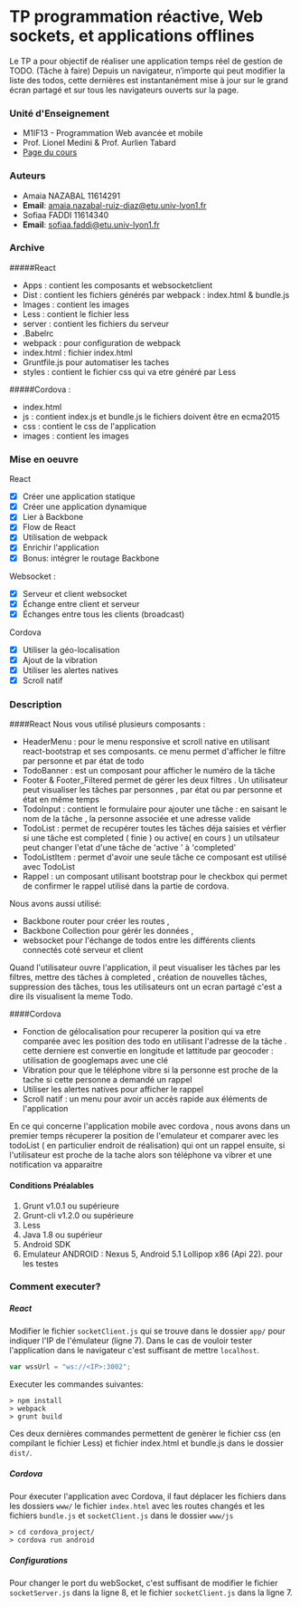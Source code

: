 # TP programmation réactive, Web sockets, et applications offlines

Le TP a pour objectif de réaliser une application temps réel de gestion de TODO.
(Tâche à faire)
Depuis un navigateur, n’importe qui peut modifier la liste des todos, 
cette dernières est instantanément mise à jour sur le grand écran partagé
et sur tous les navigateurs ouverts sur la page.

### Unité d'Enseignement
- M1IF13 - Programmation Web avancée et mobile	
- Prof. Lionel Medini & Prof. Aurlien Tabard
- [Page du cours](http://liris.cnrs.fr/lionel.medini/enseignement/M1IF13/)	

### Auteurs

- Amaia NAZABAL 11614291
- **Email**: amaia.nazabal-ruiz-diaz@etu.univ-lyon1.fr
- Sofiaa FADDI 11614340
- **Email**: sofiaa.faddi@etu.univ-lyon1.fr

### Archive
#####React
- Apps : contient les composants et websocketclient
- Dist : contient les fichiers générés par webpack : index.html & bundle.js
- Images : contient les images
- Less : contient le fichier less
- server : contient les fichiers du serveur
- .Babelrc
- webpack : pour configuration de webpack
- index.html : fichier index.html
- Gruntfile.js pour automatiser les taches
- styles : contient le fichier css qui va etre généré par Less

#####Cordova :
- index.html
- js : contient index.js et bundle.js  le fichiers doivent être en ecma2015
- css : contient le css de l'application 
- images : contient les images 
   
### Mise en oeuvre
React 
- [x] Créer une application statique
- [x] Créer une application dynamique
- [x] Lier à Backbone
- [x] Flow de React
- [x] Utilisation de webpack 
- [x] Enrichir l'application
- [x] Bonus: intégrer le routage Backbone

Websocket : 
- [x] Serveur et client websocket
- [x] Échange entre client et serveur
- [x] Échanges entre tous les clients (broadcast)

Cordova
- [x] Utiliser la géo-localisation
- [x] Ajout de la vibration
- [x] Utiliser les alertes natives
- [x] Scroll natif

### Description
####React
Nous vous utilisé plusieurs composants :
- HeaderMenu : pour le menu responsive et scroll native en utilisant react-bootstrap et ses composants.
     ce menu permet d'afficher le filtre par personne et par état de todo
- TodoBanner : est un composant pour afficher le numéro de la tâche
- Footer & Footer_Filtered permet de gérer les deux filtres . Un utilisateur peut visualiser les tâches par personnes , 
    par état ou par personne et état en même temps
- TodoInput : contient le formulaire pour ajouter une tâche : en saisant le nom de la tâche , la personne associée et 
     une adresse valide
- TodoList : permet de recupérer toutes les tâches déja saisies et vérfier si une tâche est completed ( finie ) ou active( en cours )
      un utilsateur peut changer l'etat d'une tâche de 'active ' à 'completed'
- TodoListItem : permet d'avoir une seule tâche ce composant est utilisé avec TodoList
- Rappel : un composant utilisant bootstrap pour le checkbox qui permet de confirmer le rappel utilisé dans
    la partie de cordova.
    
Nous avons aussi utilisé:
- Backbone router pour créer les routes , 
- Backbone Collection pour gérér les données  , 
- websocket pour l'échange de todos entre les différents clients connectés
       coté serveur et client 

Quand l'utilisateur ouvre l'application, il peut visualiser les tâches par les filtres, mettre des tâches à completed , création de nouvelles tâches, suppression des tâches,  tous les utilisateurs ont un ecran partagé c'est a dire ils visualisent la  meme Todo.
    
####Cordova
- Fonction de gélocalisation pour recuperer la position qui va etre comparée avec les position des todo en utilisant l'adresse
   de la tâche . cette derniere est convertie en longitude et lattitude par geocoder : utilisation de googlemaps avec une clé 
- Vibration pour que le téléphone vibre si la personne est proche de la tache  si cette personne a demandé un rappel 
- Utiliser les alertes natives pour afficher le rappel 
- Scroll natif : un menu pour avoir un accès rapide aux éléments de l'application

En ce qui concerne l'application mobile avec cordova , nous avons dans un premier temps récuperer la position de 
l'emulateur et comparer avec les todoList ( en particulier endroit de réalisation) qui ont un rappel ensuite, si 
l'utilisateur est proche de la tache alors son téléphone va vibrer et une notification va apparaitre

#### Conditions Préalables
	
1. Grunt v1.0.1 ou supérieure	
2. Grunt-cli v1.2.0 ou supérieure
3. Less
4. Java 1.8 ou supérieur
5. Android SDK
6. Emulateur ANDROID : Nexus 5, Android 5.1 Lollipop x86 (Api 22). pour les testes 


### Comment executer?	

##### React

Modifier le fichier `socketClient.js` qui se trouve dans le dossier `app/` pour indiquer l'IP de l'émulateur (ligne 7). 
Dans le cas de vouloir tester l'application dans le navigateur c'est suffisant de mettre `localhost`.

```javascript
var wssUrl = "ws://<IP>:3002";
```

Executer les commandes suivantes:
```
> npm install
> webpack
> grunt build
```
Ces deux dernières commandes permettent de genèrer le fichier css (en compilant le fichier Less) et fichier index.html 
et bundle.js dans le dossier `dist/`.

##### Cordova 
Pour éxecuter l'application avec Cordova, il faut déplacer les fichiers dans les dossiers `www/` le fichier `index.html`
avec les routes changés et les fichiers `bundle.js` et `socketClient.js` dans le dossier `www/js`
```
> cd cordova_project/
> cordova run android
```

##### Configurations
Pour changer le port du webSocket, c'est suffisant de modifier le fichier `socketServer.js` dans la ligne 8, et le 
fichier `socketClient.js` dans la ligne 7.